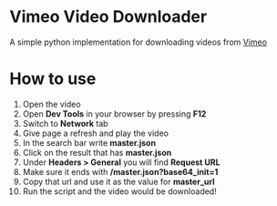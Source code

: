 # Vimeo Video Downloader
A simple python implementation for downloading videos from [Vimeo](https://vimeo.com/) 

# How to use
1. Open the video
2. Open **Dev Tools** in your browser by pressing **F12**
3. Switch to **Network** tab
4. Give page a refresh and play the video
5. In the search bar write **master.json**
6. Click on the result that has **master.json**
7. Under **Headers > General** you will find **Request URL**
8. Make sure it ends with **/master.json?base64_init=1**
9. Copy that url and use it as the value for **master_url**
10. Run the script and the video would be downloaded!
